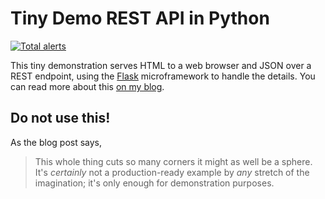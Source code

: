 # Tiny Demo REST API in Python

[![Total alerts](https://img.shields.io/lgtm/alerts/g/genos/tiny_api_demo.svg?logo=lgtm&logoWidth=18)](https://lgtm.com/projects/g/genos/tiny_api_demo/alerts/)

This tiny demonstration serves HTML to a web browser and JSON over a REST endpoint, using the [Flask](https://flask.palletsprojects.com/) microframework to handle the details. You can read more about this [on my blog](https://grahamenos.com/tiny-api-demo.html).

## Do not use this!

As the blog post says,

> This whole thing cuts so many corners it might as well be a sphere.
> It's _certainly_ not a production-ready example by _any_ stretch of the imagination; it's only enough for demonstration purposes.
